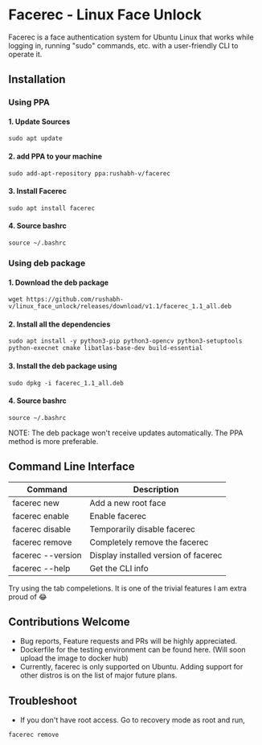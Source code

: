 
# Facerec - Linux Face Unlock
Facerec is a face authentication system for Ubuntu Linux that works while logging in, running "sudo" commands, etc. with a user-friendly CLI to operate it.


## Installation

### Using PPA

#### 1. Update Sources
```
sudo apt update
```
#### 2. add PPA to your machine
```
sudo add-apt-repository ppa:rushabh-v/facerec
```

#### 3. Install Facerec
```
sudo apt install facerec
```

#### 4. Source bashrc
```
source ~/.bashrc
```

### Using deb package

#### 1. Download the deb package
```
wget https://github.com/rushabh-v/linux_face_unlock/releases/download/v1.1/facerec_1.1_all.deb
```

#### 2. Install all the dependencies
```
sudo apt install -y python3-pip python3-opencv python3-setuptools python-execnet cmake libatlas-base-dev build-essential
```

#### 3. Install the deb package using
```
sudo dpkg -i facerec_1.1_all.deb
```

#### 4. Source bashrc
```
source ~/.bashrc
```

NOTE: The deb package won't receive updates automatically. The PPA method is more preferable.


## Command Line Interface

| Command | Description |
|---------|-------------|
| facerec new | Add a new root face |
| facerec enable | Enable facerec |
| facerec disable | Temporarily disable facerec |
| facerec remove | Completely remove the facerec |
| facerec --version | Display installed version of facerec |
| facerec --help | Get the CLI info |

Try using the tab compeletions. It is one of the trivial features I am extra proud of :joy:


## Contributions Welcome
* Bug reports, Feature requests and PRs will be highly appreciated.
* Dockerfile for the testing environment can be found here. (Will soon upload the image to docker hub)
* Currently, facerec is only supported on Ubuntu. Adding support for other distros is on the list of major future plans.

## Troubleshoot

* If you don't have root access. Go to recovery mode as root and run,

```
facerec remove
```
